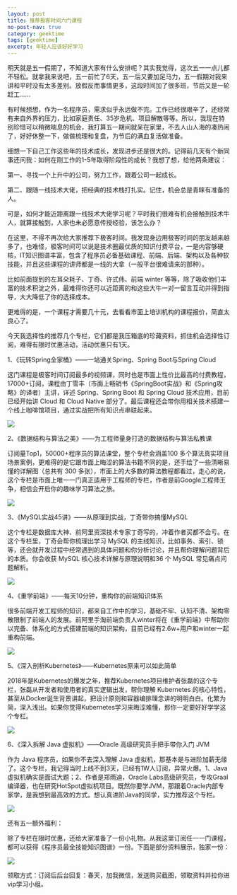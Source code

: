 ```yaml
---
layout: post
title: 推荐极客时间六门课程
no-post-nav: true
category: geektime
tags: [geektime]
excerpt: 年轻人应该好好学习
---
```


明天就是五一假期了，不知道大家有什么安排呢？其实我觉得，这次五一一点儿都不轻松。就拿我来说吧，五一前忙了6天，五一后又要加足马力，五一假期对我来讲和平时没有太多差别。放假反而事情更多，这段时间加了很多班，节后又是一轮赶工......



有时候想想，作为一名程序员，需求似乎永远做不完。工作已经很艰辛了，还经常有来自外界的压力，比如家庭责任、35岁危机、项目解散等等。所以，我现在特别珍惜可以稍微喘息的机会，我打算五一期间就呆在家里，不去人山人海的凑热闹了，好好休整一下，做做梳理和复盘，为节后的满血复活做准备。



细想一下自己工作这些年的技术成长，发现进步还是很大的。记得前几天有个新同事还问我：如何在刚工作的1-5年取得阶段性的成长？我想了想，给他两条建议：



第一、寻找一个上升中的公司，努力工作，跟着公司一起成长。

第二、跟随一线技术大佬，把经典的技术栈打扎实。记住，机会总是青睐有准备的人。



可是，如何才能近距离跟一线技术大佬学习呢？平时我们很难有机会接触到技术牛人，就算接触到，人家也未必愿意传授经验，该怎么办？



在这里，不得不再次给大家推荐下极客时间。我发现身边用极客时间的朋友越来越多了，也难怪，极客时间可以说是技术圈最优质的知识付费平台，一是内容够硬核，IT知识图谱丰富，包含了程序员必备基础课程、前端、后端、架构以及各种软技能，并且这些课程的讲师都是一线的大拿（一般平台很难请来的那种）。



比如前面提到的左耳朵耗子、丁奇、许式伟、前端 winter 等等，除了吸收他们丰富的技术积淀之外，最难得你还可以近距离的和这些大牛一对一留言互动并得到指导，大大降低了你的选择成本。



更难得的是，一个课程才需要几十元，去看看市面上培训机构的课程报价，简直太良心了。



今天我选择性的推荐几个专栏，它们都是我压箱底的珍藏资料，抓住机会选择性订阅，难得有限时优惠活动，活动优惠只有1天。



1、《玩转Spring全家桶》——一站通关Spring、Spring Boot与Spring Cloud



这门课程是极客时间订阅最多的视频课，同时也是市面上性价比最高的付费教程，17000+订阅，课程由丁雪丰（市面上畅销书《SpringBoot实战》和《Spring攻略》的译者）主讲，详述 Spring、Spring Boot 和 Spring Cloud 技术应用，目前已经开始讲 Cloud 和 Cloud Native 部分了。最后课程还会带你用相关技术搭建一个线上咖啡馆项目，通过实战把所有知识点串联起来。



![](/assets/images/2019/geektime/spring.jpg)




2、《数据结构与算法之美》——为工程师量身打造的数据结构与算法私教课



订阅量Top1，50000+程序员的算法课堂，整个专栏会涵盖100 多个算法真实项目场景案例，更难得的是它跟市面上晦涩的算法书籍不同的是，还手绘了一些清晰易懂的详解图（总共有 300 多张），市面上的大多数的算法教程都看过，走心的说，这个专栏是市面上唯一一门真正适用于工程师的专栏，作者是前Google工程师王争，相信会开启你的趣味学习算法之旅。



![](/assets/images/2019/geektime/jiegou.jpg)




3、《MySQL实战45讲》——从原理到实战，丁奇带你搞懂MySQL



这个专栏是数据库大神、前阿里资深技术专家丁奇写的，冲着作者买都不会亏。在这个专栏里，丁奇会帮你梳理出学习 MySQL 的主线知识，比如事务、索引、锁等，还会就开发过程中经常遇到的具体问题和你分析讨论，并且帮你理解问题背后的本质。你会收获 MySQL 核心技术详解与原理说明和36 个 MySQL 常见痛点问题解析。



![](/assets/images/2019/geektime/mysql45.jpg)



4、《重学前端》——每天10分钟，重构你的前端知识体系



很多前端开发工程师的知识，都来自工作中的学习，基础不牢、认知不清、架构零散限制了前端人的发展。前阿里手淘前端负责人winter将在《重学前端》中帮助你以完备、体系化的方式搭建前端的知识架构，目前已经有2.6w+用户和winter一起重构前端。


![](/assets/images/2019/geektime/qianduan.jpg)





5、《深入剖析Kubernetes》——Kubernetes原来可以如此简单



2018年是Kubernetes的爆发之年，推荐Kubernetes项目维护者张磊的这个专栏，张磊从开发者和使用者的真实逻辑出发，帮你理解 Kubernetes 的核心特性，甚至从Docker诞生背景讲起，把设计原则和容器编排理念讲的明明白白。化繁为简，深入浅出。如果你觉得Kubernetes学习来晦涩难懂，那你一定要好好学学这个专栏。



![](/assets/images/2019/geektime/k8s.jpg)




6、《深入拆解 Java 虚拟机》——Oracle 高级研究员手把手带你入门 JVM



作为 Java 程序员，如果你不去深入理解 Java 虚拟机，那基本是与进阶加薪无缘了。这个专栏，我记得当时上线不到3天，已经有1W人订阅，异常火爆。1、Java虚拟机确实是面试大题；2、作者是郑雨迪，Oracle Labs高级研究员，专攻Graal编译器，也在研究HotSpot虚拟机项目。既然你要学JVM，那跟着Oracle内部专家学，是我想到最高效的方式。想认真进阶Java的同学，实力推荐这个专栏。


![](/assets/images/2019/geektime/java_jvm.jpg)



还有五一额外福利：



除了专栏在限时优惠，还给大家准备了一份小礼物。从我这里订阅任一一门课程，都可以获得《程序员最全技能知识图谱》一份。下面是部分资料展示，独家一份：

![](/assets/images/2019/geektime/zhishi.jpg)




领取方式：订阅后后台回复：春天，加我微信，发送购买截图，领取资料并拉你进vip学习小组。